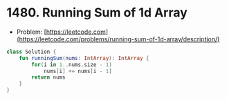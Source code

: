 # 1480. Running Sum of 1d Array

- Problem: [https://leetcode.com](https://leetcode.com/problems/running-sum-of-1d-array/description/)

```kotlin
class Solution {
    fun runningSum(nums: IntArray): IntArray {
        for(i in 1..nums.size - 1) 
            nums[i] += nums[i - 1]
        return nums
    }
}
```